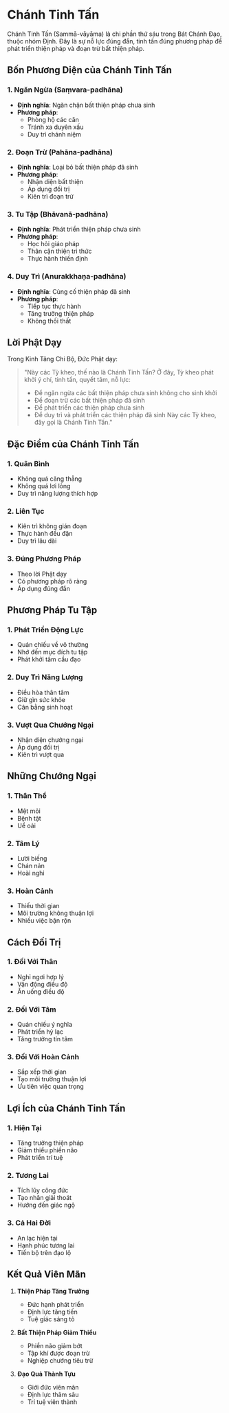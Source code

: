 # Chánh Tinh Tấn

Chánh Tinh Tấn (Sammā-vāyāma) là chi phần thứ sáu trong Bát Chánh Đạo, thuộc nhóm Định. Đây là sự nỗ lực đúng đắn, tinh tấn đúng phương pháp để phát triển thiện pháp và đoạn trừ bất thiện pháp.

## Bốn Phương Diện của Chánh Tinh Tấn

### 1. Ngăn Ngừa (Saṃvara-padhāna)
- **Định nghĩa**: Ngăn chặn bất thiện pháp chưa sinh
- **Phương pháp**: 
  - Phòng hộ các căn
  - Tránh xa duyên xấu
  - Duy trì chánh niệm

### 2. Đoạn Trừ (Pahāna-padhāna)
- **Định nghĩa**: Loại bỏ bất thiện pháp đã sinh
- **Phương pháp**:
  - Nhận diện bất thiện
  - Áp dụng đối trị
  - Kiên trì đoạn trừ

### 3. Tu Tập (Bhāvanā-padhāna)
- **Định nghĩa**: Phát triển thiện pháp chưa sinh
- **Phương pháp**:
  - Học hỏi giáo pháp
  - Thân cận thiện tri thức
  - Thực hành thiền định

### 4. Duy Trì (Anurakkhaṇa-padhāna)
- **Định nghĩa**: Củng cố thiện pháp đã sinh
- **Phương pháp**:
  - Tiếp tục thực hành
  - Tăng trưởng thiện pháp
  - Không thối thất

## Lời Phật Dạy

Trong Kinh Tăng Chi Bộ, Đức Phật dạy:

> "Này các Tỳ kheo, thế nào là Chánh Tinh Tấn? Ở đây, Tỳ kheo phát khởi ý chí, tinh tấn, quyết tâm, nỗ lực:
> - Để ngăn ngừa các bất thiện pháp chưa sinh không cho sinh khởi
> - Để đoạn trừ các bất thiện pháp đã sinh
> - Để phát triển các thiện pháp chưa sinh
> - Để duy trì và phát triển các thiện pháp đã sinh
> Này các Tỳ kheo, đây gọi là Chánh Tinh Tấn."

## Đặc Điểm của Chánh Tinh Tấn

### 1. Quân Bình
- Không quá căng thẳng
- Không quá lơi lỏng
- Duy trì năng lượng thích hợp

### 2. Liên Tục
- Kiên trì không gián đoạn
- Thực hành đều đặn
- Duy trì lâu dài

### 3. Đúng Phương Pháp
- Theo lời Phật dạy
- Có phương pháp rõ ràng
- Áp dụng đúng đắn

## Phương Pháp Tu Tập

### 1. Phát Triển Động Lực
- Quán chiếu về vô thường
- Nhớ đến mục đích tu tập
- Phát khởi tâm cầu đạo

### 2. Duy Trì Năng Lượng
- Điều hòa thân tâm
- Giữ gìn sức khỏe
- Cân bằng sinh hoạt

### 3. Vượt Qua Chướng Ngại
- Nhận diện chướng ngại
- Áp dụng đối trị
- Kiên trì vượt qua

## Những Chướng Ngại

### 1. Thân Thể
- Mệt mỏi
- Bệnh tật
- Uể oải

### 2. Tâm Lý
- Lười biếng
- Chán nản
- Hoài nghi

### 3. Hoàn Cảnh
- Thiếu thời gian
- Môi trường không thuận lợi
- Nhiều việc bận rộn

## Cách Đối Trị

### 1. Đối Với Thân
- Nghỉ ngơi hợp lý
- Vận động điều độ
- Ăn uống điều độ

### 2. Đối Với Tâm
- Quán chiếu ý nghĩa
- Phát triển hỷ lạc
- Tăng trưởng tín tâm

### 3. Đối Với Hoàn Cảnh
- Sắp xếp thời gian
- Tạo môi trường thuận lợi
- Ưu tiên việc quan trọng

## Lợi Ích của Chánh Tinh Tấn

### 1. Hiện Tại
- Tăng trưởng thiện pháp
- Giảm thiểu phiền não
- Phát triển trí tuệ

### 2. Tương Lai
- Tích lũy công đức
- Tạo nhân giải thoát
- Hướng đến giác ngộ

### 3. Cả Hai Đời
- An lạc hiện tại
- Hạnh phúc tương lai
- Tiến bộ trên đạo lộ

## Kết Quả Viên Mãn

1. **Thiện Pháp Tăng Trưởng**
   - Đức hạnh phát triển
   - Định lực tăng tiến
   - Tuệ giác sáng tỏ

2. **Bất Thiện Pháp Giảm Thiểu**
   - Phiền não giảm bớt
   - Tập khí được đoạn trừ
   - Nghiệp chướng tiêu trừ

3. **Đạo Quả Thành Tựu**
   - Giới đức viên mãn
   - Định lực thâm sâu
   - Trí tuệ viên thành
